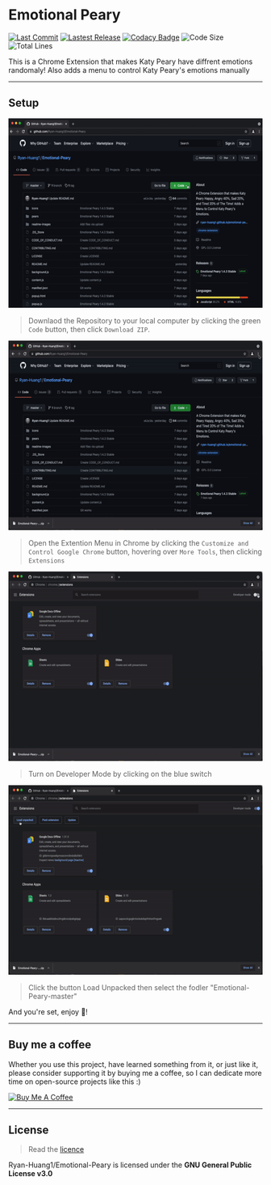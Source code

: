 # Emotional Peary

[![Last Commit](https://img.shields.io/github/last-commit/Ryan-Huang1/Emotional-Peary.svg)](https://github.com/Ryan-Huang1/Emotional-Peary/commits/master)  [![Lastest Release](https://img.shields.io/github/v/release/Ryan-Huang1/Emotional-Peary?color=green)](https://github.com/Ryan-Huang1/Emotional-Peary/releases) [![Codacy Badge](https://app.codacy.com/project/badge/Grade/e7eda449136a4b6da7fb8eab3e9d1346)](https://www.codacy.com/gh/Ryan-Huang1/Emotional-Peary/dashboard?utm_source=github.com&amp;utm_medium=referral&amp;utm_content=Ryan-Huang1/Emotional-Peary&amp;utm_campaign=Badge_Grade) ![Code Size](https://img.shields.io/github/languages/code-size/Ryan-Huang1/Emotional-Peary.svg) ![Total Lines](https://img.shields.io/tokei/lines/github/Ryan-Huang1/Emotional-Peary.svg)

This is a Chrome Extension that makes Katy Peary have diffrent emotions randomaly! Also adds a menu to control Katy Peary's emotions manually

---

## Setup

<img src="readme-images/Download-ZIP.gif" alt="Download ZIP" height="375">

> Downlaod the Repository to your local computer by clicking the green `Code` button, then click `Download ZIP`.

<img src="readme-images/Open-Extention-Menu.gif" alt="Open Extention Menu" height="375">

> Open the Extention Menu in Chrome by clicking the `Customize and Control Google Chrome` button, hovering over `More Tools`, then clicking `Extensions`

<img src="readme-images/Turn-On-Dev-Mode.gif" alt="Turn On Developer Mode" height="375">

> Turn on Developer Mode by clicking on the blue switch

<img src="readme-images/Load-Unpacked.gif" alt="Load Unpacked" height="375">

> Click the button Load Unpacked then select the fodler "Emotional-Peary-master" 

And you're set, enjoy 🥳!

---

## Buy me a coffee

Whether you use this project, have learned something from it, or just like it, please consider supporting it by buying me a coffee, so I can dedicate more time on open-source projects like this :)

<a href="https://www.buymeacoffee.com/ryanhuang" target="_blank"><img src="https://www.buymeacoffee.com/assets/img/custom_images/orange_img.png" alt="Buy Me A Coffee" style="height: auto !important;width: auto !important;" ></a>

---

## License

> Read the [licence](https://github.com/Ryan-Huang1/Emotional-Peary/blob/master/README.md) 

Ryan-Huang1/Emotional-Peary is licensed under the **GNU General Public License v3.0**
